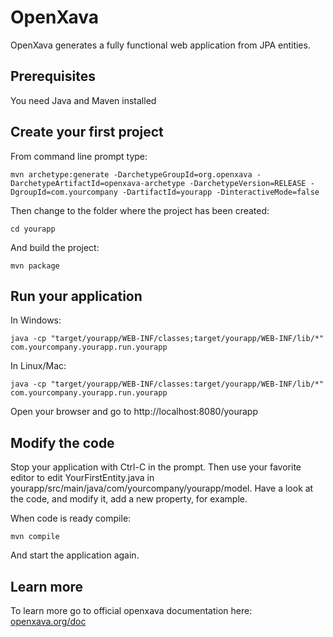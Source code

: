 # OpenXava

OpenXava generates a fully functional web application from JPA entities.

## Prerequisites
You need Java and Maven installed

## Create your first project
From command line prompt type:

	mvn archetype:generate -DarchetypeGroupId=org.openxava -DarchetypeArtifactId=openxava-archetype -DarchetypeVersion=RELEASE -DgroupId=com.yourcompany -DartifactId=yourapp -DinteractiveMode=false

 Then change to the folder where the project has been created:
 
 	cd yourapp

And build the project:
  
  	mvn package

## Run your application
In Windows:

	java -cp "target/yourapp/WEB-INF/classes;target/yourapp/WEB-INF/lib/*" com.yourcompany.yourapp.run.yourapp
	
In Linux/Mac:

	java -cp "target/yourapp/WEB-INF/classes:target/yourapp/WEB-INF/lib/*" com.yourcompany.yourapp.run.yourapp

Open your browser and go to http://localhost:8080/yourapp

## Modify the code
Stop your application with Ctrl-C in the prompt. Then use your favorite editor to edit YourFirstEntity.java in yourapp/src/main/java/com/yourcompany/yourapp/model.
Have a look at the code, and modify it, add a new property, for example. 

When code is ready compile:

	mvn compile
	
And start the application again.	

## Learn more
To learn more go to official openxava documentation here: [openxava.org/doc](https://openxava.org/doc)
